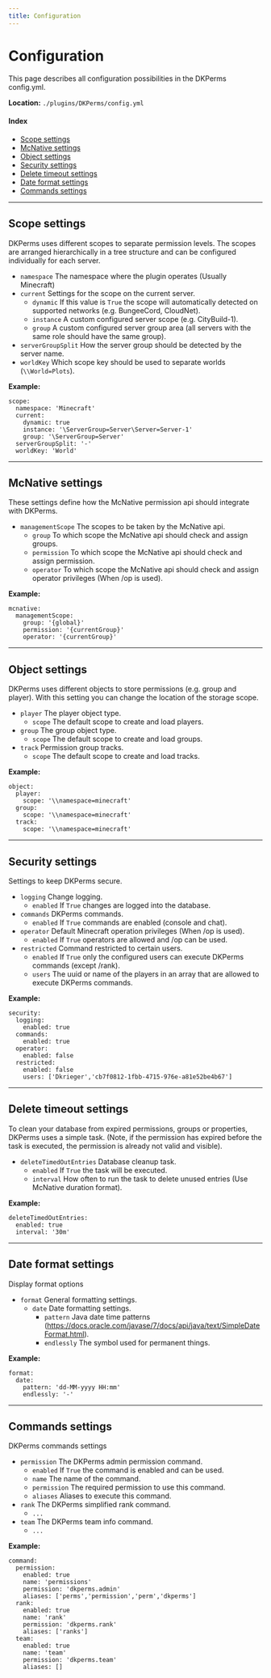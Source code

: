 ```yaml
---
title: Configuration
---
```


# Configuration

This page describes all configuration possibilities in the DKPerms config.yml.

**Location:** ``./plugins/DKPerms/config.yml``

#### Index

* [Scope settings](#scope-settings)
* [McNative settings](#mcnative-settings)
* [Object settings](#object-settings)
* [Security settings](#security-settings)
* [Delete timeout settings](#delete-timeout-settings)
* [Date format settings](#date-format-settings)
* [Commands settings](#commands-settings)

***

## **Scope settings**

DKPerms uses different scopes to separate permission levels. The scopes are arranged hierarchically in a
tree structure and can be configured individually for each server.

* ``namespace`` The namespace where the plugin operates (Usually Minecraft)
* ``current`` Settings for the scope on the current server.
    * ``dynamic`` If this value is `True` the scope will automatically detected on supported networks (e.g. BungeeCord, CloudNet).
    * ``instance`` A custom configured server scope (e.g. CityBuild-1).
    * ``group`` A custom configured server group area (all servers with the same role should have the same group).
* ``serverGroupSplit`` How the server group should be detected by the server name.
* ``worldKey`` Which scope key should be used to separate worlds (`\\World=Plots`).

**Example:**
```
scope: 
  namespace: 'Minecraft'
  current: 
    dynamic: true
    instance: '\ServerGroup=Server\Server=Server-1'
    group: '\ServerGroup=Server'
  serverGroupSplit: '-'
  worldKey: 'World'
```

***

## **McNative settings**

These settings define how the McNative permission api should integrate with DKPerms.

* ``managementScope`` The scopes to be taken by the McNative api.
  * ``group`` To which scope the McNative api should check and assign groups.
  * ``permission`` To which scope the McNative api should check and assign permission.
  * ``operator`` To which scope the McNative api should check and assign operator privileges (When /op is used).

**Example:**
```
mcnative: 
  managementScope: 
    group: '{global}'
    permission: '{currentGroup}'
    operator: '{currentGroup}'
```

***

## **Object settings**

DKPerms uses different objects to store permissions (e.g. group and player). 
With this setting you can change the location of the storage scope.

* ``player`` The player object type.
  * ``scope`` The default scope to create and load players.
* ``group`` The group object type.
  * ``scope`` The default scope to create and load groups.
* ``track`` Permission group tracks.
  * ``scope`` The default scope to create and load tracks.

**Example:**
```
object: 
  player: 
    scope: '\\namespace=minecraft'
  group: 
    scope: '\\namespace=minecraft'
  track: 
    scope: '\\namespace=minecraft'
```

***

## **Security settings**

Settings to keep DKPerms secure.

* ``logging`` Change logging.
  * ``enabled`` If `True` changes are logged into the database.
* ``commands`` DKPerms commands.
  * ``enabled`` If `True` commands are enabled (console and chat).
* ``operator`` Default Minecraft operation privileges (When /op is used).
  * ``enabled`` If `True` operators are allowed and /op can be used.
* ``restricted`` Command restricted to certain users.
  * ``enabled`` If `True` only the configured users can execute DKPerms commands (except /rank).
  * ``users`` The uuid or name of the players in an array that are allowed to execute DKPerms commands.

**Example:**
```
security: 
  logging: 
    enabled: true
  commands: 
    enabled: true
  operator: 
    enabled: false
  restricted: 
    enabled: false
    users: ['Dkrieger','cb7f0812-1fbb-4715-976e-a81e52be4b67']
```

***

## **Delete timeout settings**

To clean your database from expired permissions, groups or properties, DKPerms uses a simple task. 
(Note, if the permission has expired before the task is executed, the permission is already not valid and visible).

* ``deleteTimedOutEntries`` Database cleanup task. 
  * ``enabled`` If `True` the task will be executed.
  * ``interval`` How often to run the task to delete unused entries (Use McNative duration format).

**Example:**
```
deleteTimedOutEntries: 
  enabled: true
  interval: '30m'
```

***

## **Date format settings**

Display format options

* ``format`` General formatting settings.
  * ``date`` Date formatting settings.
    * ``pattern`` Java date time patterns (https://docs.oracle.com/javase/7/docs/api/java/text/SimpleDateFormat.html).
    * ``endlessly`` The symbol used for permanent things.

**Example:**
```
format: 
  date: 
    pattern: 'dd-MM-yyyy HH:mm'
    endlessly: '-'
```

***

## **Commands settings**

DKPerms commands settings


* ``permission`` The DKPerms admin permission command.
  * ``enabled`` If `True` the command is enabled and can be used.
  * ``name`` The name of the command.
  * ``permission`` The required permission to use this command.
  * ``aliases`` Aliases to execute this command.
* ``rank`` The DKPerms simplified rank command.
  * ``...``
* ``team`` The DKPerms team info command.
   * ``...``

**Example:**
```
command: 
  permission: 
    enabled: true
    name: 'permissions'
    permission: 'dkperms.admin'
    aliases: ['perms','permission','perm','dkperms']
  rank: 
    enabled: true
    name: 'rank'
    permission: 'dkperms.rank'
    aliases: ['ranks']
  team: 
    enabled: true
    name: 'team'
    permission: 'dkperms.team'
    aliases: []
```
